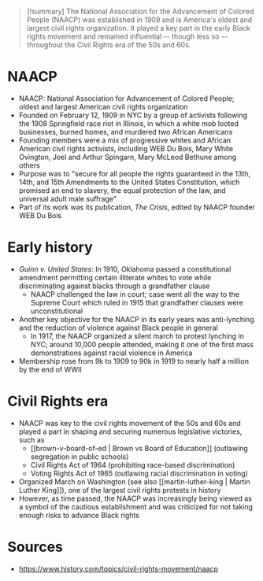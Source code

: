 > [!summary]
> The National Association for the Advancement of Colored People (NAACP) was established in 1909 and is America's oldest and largest civil rights organization. It played a key part in the early Black rights movement and remained influential -- though less so -- throughout the Civil Rights era of the 50s and 60s. 

# NAACP

- NAACP: National Association for Advancement of Colored People; oldest and largest American civil rights organization
- Founded on February 12, 1909 in NYC by a group of activists following the 1908 Springfield race riot in Illinois, in which a white mob looted businesses, burned homes, and murdered two African Americans
- Founding members were a mix of progressive whites and African American civil rights activists, including WEB Du Bois, Mary White Ovington, Joel and Arthur Spingarn, Mary McLeod Bethune among others
- Purpose was to "secure for all people the rights guaranteed in the 13th, 14th, and 15th Amendments to the United States Constitution, which promised an end to slavery, the equal protection of the law, and universal adult male suffrage"
- Part of its work was its publication, *The Crisis*, edited by NAACP founder WEB Du Bois

# Early history

- *Guinn v. United States*: In 1910, Oklahoma passed a constitutional amendment permitting certain illiterate whites to vote while discriminating against blacks through a grandfather clause
	- NAACP challenged the law in court; case went all the way to the Supreme Court which ruled in 1915 that grandfather clauses were unconstitutional
- Another key objective for the NAACP in its early years was anti-lynching and the reduction of violence against Black people in general
	- In 1917, the NAACP organized a silent march to protest lynching in NYC; around 10,000 people attended, making it one of the first mass demonstrations against racial violence in America
- Membership rose from 9k to 1909 to 90k in 1919 to nearly half a million by the end of  WWII

# Civil Rights era

- NAACP was key to the civil rights movement of the 50s and 60s and played a part in shaping and securing numerous legislative victories, such as
	- [[brown-v-board-of-ed | Brown vs Board of Education]] (outlawing segregation in public schools)
	- Civil Rights Act of 1964 (prohibiting race-based discrimination)
	- Voting Rights Act of 1965 (outlawing racial discrimination in voting)
- Organized March on Washington (see also [[martin-luther-king | Martin Luther King]]), one of the largest civil rights protests in history
- However, as time passed, the NAACP was increasingly being viewed as a symbol of the cautious establishment and was criticized for not taking enough risks to advance Black rights

# Sources 

- https://www.history.com/topics/civil-rights-movement/naacp